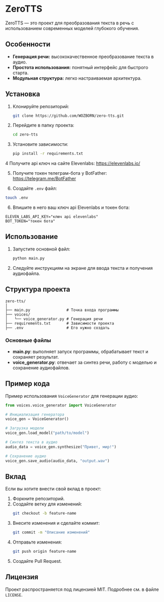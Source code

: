 # ZeroTTS

ZeroTTS — это проект для преобразования текста в речь с использованием современных моделей глубокого обучения.

## Особенности

- **Генерация речи:** высококачественное преобразование текста в аудио.
- **Простота использования:** понятный интерфейс для быстрого старта.
- **Модульная структура:** легко настраиваемая архитектура.

## Установка

1. Клонируйте репозиторий:
   ```bash
   git clone https://github.com/WOZBORN/zero-tts.git
   ```
2. Перейдите в папку проекта:
   ```bash
   cd zero-tts
   ```
3. Установите зависимости:
   ```bash
   pip install -r requirements.txt
   ```

4 Получите api ключ на сайте Elevenlabs:
https://elevenlabs.io/

5. Получите токен телеграм-бота у BotFather:
https://telegram.me/BotFather

5. Создайте `.env` файл:
```bash
touch .env
```

6. Впишите в него ваш ключ api Elevenlabs и токен бота:
```
ELEVEN_LABS_API_KEY="ключ api elevenlabs"
BOT_TOKEN="токен бота"
```

## Использование

1. Запустите основной файл:
   ```bash
   python main.py
   ```
2. Следуйте инструкциям на экране для ввода текста и получения аудиофайла.

## Структура проекта

```plaintext
zero-tts/
│
├── main.py                # Точка входа программы
├── voices/
│   └── voice_generator.py # Генерация речи
├── requirements.txt       # Зависимости проекта
├── .env                   # Его нужно создать
```

### Основные файлы

- **main.py**: выполняет запуск программы, обрабатывает текст и сохраняет результат.
- **voice_generator.py**: отвечает за синтез речи, работу с моделью и сохранение аудиофайлов.

## Пример кода

Пример использования `VoiceGenerator` для генерации аудио:

```python
from voices.voice_generator import VoiceGenerator

# Инициализация генератора
voice_gen = VoiceGenerator()

# Загрузка модели
voice_gen.load_model("path/to/model")

# Синтез текста в аудио
audio_data = voice_gen.synthesize("Привет, мир!")

# Сохранение аудио
voice_gen.save_audio(audio_data, "output.wav")
```

## Вклад

Если вы хотите внести свой вклад в проект:

1. Форкните репозиторий.
2. Создайте ветку для изменений:
   ```bash
   git checkout -b feature-name
   ```
3. Внесите изменения и сделайте коммит:
   ```bash
   git commit -m "Описание изменений"
   ```
4. Отправьте изменения:
   ```bash
   git push origin feature-name
   ```
5. Создайте Pull Request.

## Лицензия

Проект распространяется под лицензией MIT. Подробнее см. в файле `LICENSE`.

